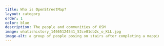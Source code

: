```yaml
---
title: Who is OpenStreetMap?
layout: category
order: 1
color: blue
description: The people and communities of OSM
image: whatishistory_14665124541_52ce01db2c_o_KLL.jpg
image-alt: a group of people posing on stairs after completing a mapping workshop
---
```

